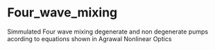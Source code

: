 # Four_wave_mixing
Simmulated Four wave mixing degenerate and non degenerate pumps acording to equations shown in Agrawal Nonlinear Optics
